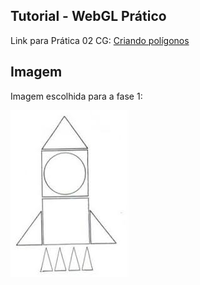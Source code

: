 ## Tutorial - WebGL Prático

Link para Prática 02 CG: [Criando polígonos](tutorial/licao01.html)

## Imagem

Imagem escolhida para a fase 1:

![imagem](img/fase-1.jpeg)

